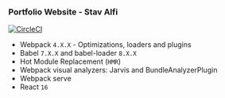### Portfolio Website - Stav Alfi

[![CircleCI](https://circleci.com/gh/stavalfi/contact-me-website/tree/master.svg?style=svg)](https://circleci.com/gh/stavalfi/contact-me-website/tree/master)

* Webpack `4.X.X` - Optimizations, loaders and plugins
* Babel `7.X.X` and babel-loader `8.X.X`
* Hot Module Replacement (`HMR`)
* Webpack visual analyzers: Jarvis and BundleAnalyzerPlugin
* Webpack serve
* React `16`

